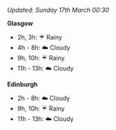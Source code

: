 *Updated: Sunday 17th March 00:30*

**Glasgow**

* 2h, 3h: :umbrella: Rainy
* 4h - 8h: :cloud: Cloudy
* 9h, 10h: :umbrella: Rainy
* 11h - 13h: :cloud: Cloudy

**Edinburgh**

* 2h - 8h: :cloud: Cloudy
* 9h, 10h: :umbrella: Rainy
* 11h - 13h: :cloud: Cloudy
